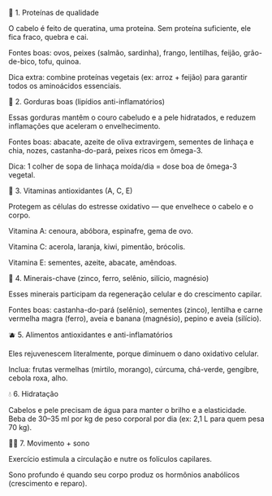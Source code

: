 🥦 1. Proteínas de qualidade

O cabelo é feito de queratina, uma proteína. Sem proteína suficiente, ele fica fraco, quebra e cai.

Fontes boas: ovos, peixes (salmão, sardinha), frango, lentilhas, feijão, grão-de-bico, tofu, quinoa.

Dica extra: combine proteínas vegetais (ex: arroz + feijão) para garantir todos os aminoácidos essenciais.

🥑 2. Gorduras boas (lipídios anti-inflamatórios)

Essas gorduras mantêm o couro cabeludo e a pele hidratados, e reduzem inflamações que aceleram o envelhecimento.

Fontes boas: abacate, azeite de oliva extravirgem, sementes de linhaça e chia, nozes, castanha-do-pará, peixes ricos em ômega-3.

Dica: 1 colher de sopa de linhaça moída/dia = dose boa de ômega-3 vegetal.

🍊 3. Vitaminas antioxidantes (A, C, E)

Protegem as células do estresse oxidativo — que envelhece o cabelo e o corpo.

Vitamina A: cenoura, abóbora, espinafre, gema de ovo.

Vitamina C: acerola, laranja, kiwi, pimentão, brócolis.

Vitamina E: sementes, azeite, abacate, amêndoas.

🌿 4. Minerais-chave (zinco, ferro, selênio, silício, magnésio)

Esses minerais participam da regeneração celular e do crescimento capilar.

Fontes boas: castanha-do-pará (selênio), sementes (zinco), lentilha e carne vermelha magra (ferro), aveia e banana (magnésio), pepino e aveia (silício).

🫐 5. Alimentos antioxidantes e anti-inflamatórios

Eles rejuvenescem literalmente, porque diminuem o dano oxidativo celular.

Inclua: frutas vermelhas (mirtilo, morango), cúrcuma, chá-verde, gengibre, cebola roxa, alho.

💧 6. Hidratação

Cabelos e pele precisam de água para manter o brilho e a elasticidade.
Beba de 30–35 ml por kg de peso corporal por dia (ex: 2,1 L para quem pesa 70 kg).

🏃‍♂️ 7. Movimento + sono

Exercício estimula a circulação e nutre os folículos capilares.

Sono profundo é quando seu corpo produz os hormônios anabólicos (crescimento e reparo).
